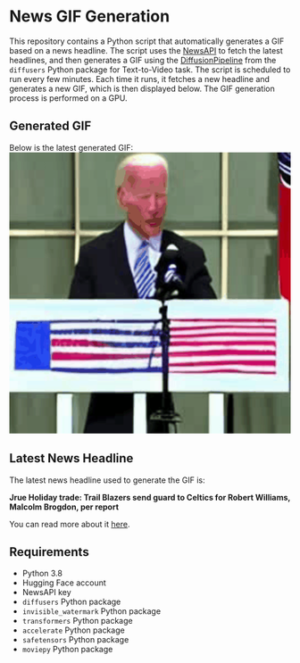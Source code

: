 # News GIF Generation
This repository contains a Python script that automatically generates a GIF based on a news headline. The script uses the [NewsAPI](https://newsapi.org/) to fetch the latest headlines, and then generates a GIF using the [DiffusionPipeline](https://github.com/huggingface/diffusers) from the `diffusers` Python package for Text-to-Video task.
The script is scheduled to run every few minutes. Each time it runs, it fetches a new headline and generates a new GIF, which is then displayed below. The GIF generation process is performed on a GPU.

## Generated GIF
Below is the latest generated GIF:
![Generated GIF](output.gif?raw=true&v=1696266367)

## Latest News Headline
The latest news headline used to generate the GIF is:

**Jrue Holiday trade: Trail Blazers send guard to Celtics for Robert Williams, Malcolm Brogdon, per report**

You can read more about it [here](https://www.cbssports.com/nba/news/jrue-holiday-trade-trail-blazers-send-guard-to-celtics-for-robert-williams-iii-malcolm-brogdon-per-reports/).

## Requirements
- Python 3.8
- Hugging Face account
- NewsAPI key
- `diffusers` Python package
- `invisible_watermark` Python package
- `transformers` Python package
- `accelerate` Python package
- `safetensors` Python package
- `moviepy` Python package
